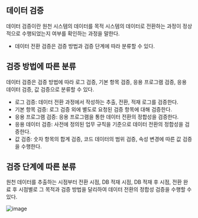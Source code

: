 ## 데이터 검증

데이터 검증이란 원천 시스템의 데이터를 목적 시스템의 데이터로 전환하는 과정이 정상적으로 수행되었는지 여부를 확인하는 과정을 말한다.

- 데이터 전환 검증은 검증 방법과 검증 단계에 따라 분류할 수 있다.

## 검증 방법에 따른 분류

데이터 검증은 검증 방법에 따라 로그 검증, 기본 항목 검증, 응용 프로그램 검증, 응용 데이터 검증, 값 검증으로 분류할 수 있다.

- 로그 검증: 데이터 전환 과정에서 작성하는 추출, 전환, 적재 로그를 검증한다.
- 기본 항목 검증: 로그 검증 외에 별도로 요청된 검증 항목에 대해 검증한다.
- 응용 프로그램 검증: 응용 프로그램을 통한 데이터 전환의 정합성을 검증한다.
- 응용 데이터 검증: 사전에 정의된 업무 규칙을 기준으로 데이터 전환의 정합성을 검증한다.
- 값 검증: 숫자 항목의 합계 검증, 코드 데이터의 범위 검증, 속성 변경에 따른 값 검증을 수행한다.

## 검증 단계에 따른 분류

원천 데이터를 추출하는 시점부터 전환 시점, DB 적재 시점, DB 적재 후 시점, 전환 완료 후 시점별로 그 목적과 검증 방법을 달리하여 데이터 전환의 정합성 검증을 수행할 수 있다.

![image](https://github.com/user-attachments/assets/c14bc26d-ca03-4298-a498-c6756a9ec400)
